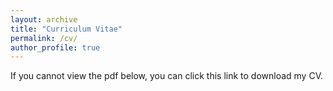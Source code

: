 ```yaml
---
layout: archive
title: "Curriculum Vitae"
permalink: /cv/
author_profile: true
---
```


If you cannot view the pdf below, you can <a href="/files/Kargin_CV.pdf" style="text-decoration:none">click this link to download my CV.</a>


<object data="/files/Kargin_CV.pdf" width="1000" height="1000" type='application/pdf'></object>

